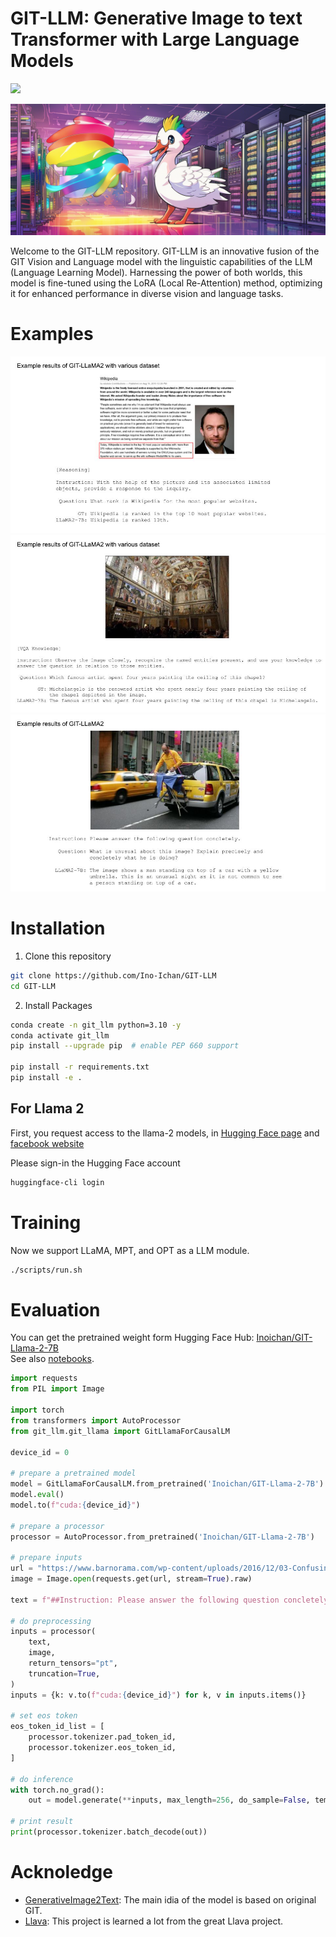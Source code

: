 # GIT-LLM: Generative Image to text Transformer with Large Language Models

<a href='https://huggingface.co/Inoichan/GIT-Llama-2-7B'><img src='https://img.shields.io/badge/%F0%9F%A4%97%20Hugging%20Face-Model-blue'></a> 

<img src="./images/rainbow_goose.png">

Welcome to the GIT-LLM repository. GIT-LLM is an innovative fusion of the GIT Vision and Language model with the linguistic capabilities of the LLM (Language Learning Model). Harnessing the power of both worlds, this model is fine-tuned using the LoRA (Local Re-Attention) method, optimizing it for enhanced performance in diverse vision and language tasks.

# Examples

<img src="./images/example_result_0.jpg">

<img src="./images/example_result_1.jpg">

<img src="./images/example_result_2.jpg">

# Installation
1. Clone this repository
```bash
git clone https://github.com/Ino-Ichan/GIT-LLM
cd GIT-LLM
```

2. Install Packages
```bash
conda create -n git_llm python=3.10 -y
conda activate git_llm
pip install --upgrade pip  # enable PEP 660 support

pip install -r requirements.txt
pip install -e .
```

## For Llama 2
First, you request access to the llama-2 models, in [Hugging Face page](https://huggingface.co/meta-llama/Llama-2-7b) and [facebook website](https://ai.meta.com/resources/models-and-libraries/llama-downloads/)

Please sign-in the Hugging Face account
```bash
huggingface-cli login
```

# Training

Now we support LLaMA, MPT, and OPT as a LLM module.

```bash
./scripts/run.sh
```

# Evaluation

You can get the pretrained weight form Hugging Face Hub: [Inoichan/GIT-Llama-2-7B](https://huggingface.co/Inoichan/GIT-Llama-2-7B)<br>
See also [notebooks](./notebooks).

```python
import requests
from PIL import Image

import torch
from transformers import AutoProcessor
from git_llm.git_llama import GitLlamaForCausalLM

device_id = 0

# prepare a pretrained model
model = GitLlamaForCausalLM.from_pretrained('Inoichan/GIT-Llama-2-7B')
model.eval()
model.to(f"cuda:{device_id}")

# prepare a processor
processor = AutoProcessor.from_pretrained('Inoichan/GIT-Llama-2-7B')

# prepare inputs
url = "https://www.barnorama.com/wp-content/uploads/2016/12/03-Confusing-Pictures.jpg"
image = Image.open(requests.get(url, stream=True).raw)

text = f"##Instruction: Please answer the following question concletely. ##Question: What is unusual about this image? Explain precisely and concletely what he is doing? ##Answer: "

# do preprocessing
inputs = processor(
    text,
    image,
    return_tensors="pt",
    truncation=True,
)
inputs = {k: v.to(f"cuda:{device_id}") for k, v in inputs.items()}

# set eos token
eos_token_id_list = [
    processor.tokenizer.pad_token_id,
    processor.tokenizer.eos_token_id,
]

# do inference
with torch.no_grad():
    out = model.generate(**inputs, max_length=256, do_sample=False, temperature=0., eos_token_id=eos_token_id_list)

# print result
print(processor.tokenizer.batch_decode(out))
```

# Acknoledge

- [GenerativeImage2Text](https://github.com/microsoft/GenerativeImage2Text): The main idia of the model is based on original GIT.
- [Llava](https://github.com/haotian-liu/LLaVA): This project is learned a lot from the great Llava project.
